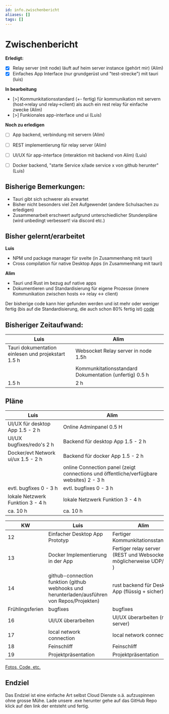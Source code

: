 ```yaml
---
id: info.zwischenbericht
aliases: []
tags: []
---
```


# Zwischenbericht 

**Erledigt:**
- [x] Relay server (mit node) läuft auf heim server instance (gehört mir) (Alim) 
- [x] Einfaches App Interface (nur grundgerüst und "test-strecke") mit tauri (luis)

**In bearbeitung**
- [>] Kommunkitationsstandard (+- fertig) für kommunikation mit servern (host->relay und relay->client) 
        als auch ein rest relay für einfache zwecke (Alim)
- [>] Funkionales app-interface und ui (Luis)


**Noch zu erledigen**
- [ ] App backend, verbindung mit servern (Alim)
- [ ] REST implementierung für relay server (Alim)

- [ ] UI/UX für app-interface (interaktion mit backend von Alim) (Luis)
- [ ] Docker backend, "starte Service x/lade service x von github herunter" (Luis)

## Bisherige Bemerkungen: 
- Tauri gibt sich schwerer als erwartet
- Bisher nicht besonders viel Zeit Aufgewendet (andere Schulsachen zu erledigen) 
- Zusammenarbeit erschwert aufgrund unterschiedlicher Stundenpläne (wird unbedingt verbessert! via discord etc.)

## Bisher gelernt/erarbeitet
**Luis** 
- NPM und package manager für svelte (in Zusammenhang mit tauri)
- Cross compilation für native Desktop Apps (in Zusammenhang mit tauri)


**Alim**
- Tauri und Rust im bezug auf native apps
- Dokumentieren und Standardisierung für eigene Prozesse (innere Kommunikation zwischen hosts <-> relay <-> client)


Der bisherige code kann hier gefunden werden und ist mehr oder weniger fertig (bis auf die Standardisierung, die auch schon 80% fertig ist) [code](https://github.com/Adotweb/connector_hub)

## Bisheriger Zeitaufwand: 
| Luis | Alim |
| ---- | ---- | 
| Tauri dokumentation einlesen und projekstart 1.5 h | Websocket Relay server in node 1.5h |
| | Kommunkitationsstandard Dokumentation (unfertig) 0.5 h | 
| 1.5 h | 2 h |

## Pläne
| Luis | Alim |
| ---- | ---- | 
| UI/UX für desktop App 1.5 - 2 h | Online Adminpanel 0.5 H |
| UI/UX bugfixes/redo's 2 h | Backend für desktop App 1.5 - 2 h| 
| Docker/evt Network ui/ux 1.5 - 2 h | Backend für docker App 1.5 - 2 h|
| | online Connection panel (zeigt connections und öffentliche/verfügbare websites) 2 - 3 h | 
| evtl. bugfixes 0 - 3 h | evtl. bugfixes 0 - 3 h |
| lokale Netzwerk Funktion 3 - 4 h| lokale Netzwerk Funktion 3 - 4 h|
| ca. 10  h | ca. 10 h |

| KW | Luis | Alim |
| --- | --- | --- | 
| 12 | Einfacher Desktop App Prototyp | Fertiger Kommunkitationsstandard |
| 13 | Docker Implementierung in der App | Fertiger relay server (REST und Websocket möglicherweise UDP/TCP ) | 
| 14 | github-connection funktion (github webhooks und herunterladen/ausführen von Repos/Projekten) | rust backend für Desktop App (flüssig + sicher) |
| Frühlingsferien | bugfixes | bugfixes |
| 16 | UI/UX überarbeiten | UI/UX überarbeiten (relay server) |
| 17 | local network connection | local network connection |
| 18 | Feinschliff | Feinschliff |
| 19 |  Projektpräsentation| Projektpräsentation |



[Fotos, Code, etc.](https://github.com/Adotweb/Distributed-Systems-InfoEF)


## Endziel
Das Endziel ist eine einfache Art selbst Cloud Dienste o.ä. aufzuspinnen ohne grosse Mühe. Lade unsere .exe herunter gehe auf das GitHub Repo klick auf den link der entsteht und fertig.
